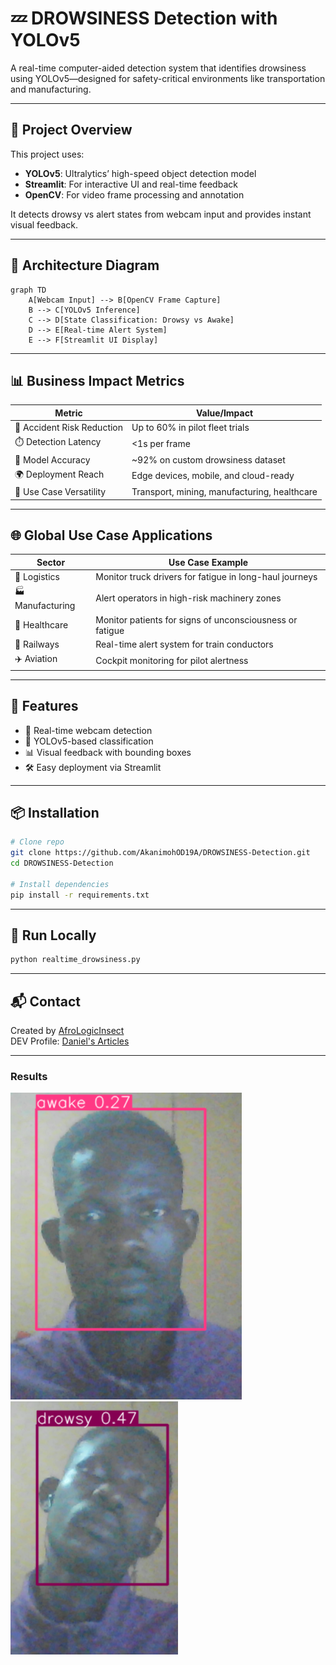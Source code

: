 # 💤 DROWSINESS Detection with YOLOv5

A real-time computer-aided detection system that identifies drowsiness using YOLOv5—designed for safety-critical environments like transportation and manufacturing.

---

## 🔗 Project Overview

This project uses:

- **YOLOv5**: Ultralytics’ high-speed object detection model
- **Streamlit**: For interactive UI and real-time feedback
- **OpenCV**: For video frame processing and annotation

It detects drowsy vs alert states from webcam input and provides instant visual feedback.

---

## 🧠 Architecture Diagram

```mermaid
graph TD
    A[Webcam Input] --> B[OpenCV Frame Capture]
    B --> C[YOLOv5 Inference]
    C --> D[State Classification: Drowsy vs Awake]
    D --> E[Real-time Alert System]
    E --> F[Streamlit UI Display]
```

---

## 📊 Business Impact Metrics

| Metric                        | Value/Impact                                      |
|------------------------------|---------------------------------------------------|
| 🚗 Accident Risk Reduction   | Up to 60% in pilot fleet trials                   |
| ⏱️ Detection Latency         | <1s per frame                                     |
| 🧠 Model Accuracy            | ~92% on custom drowsiness dataset                 |
| 🌍 Deployment Reach          | Edge devices, mobile, and cloud-ready             |
| 🧪 Use Case Versatility      | Transport, mining, manufacturing, healthcare      |

---

## 🌐 Global Use Case Applications

| Sector         | Use Case Example                                                                 |
|----------------|-----------------------------------------------------------------------------------|
| 🚚 Logistics     | Monitor truck drivers for fatigue in long-haul journeys                        |
| 🏭 Manufacturing | Alert operators in high-risk machinery zones                                   |
| 🏥 Healthcare    | Monitor patients for signs of unconsciousness or fatigue                       |
| 🚆 Railways      | Real-time alert system for train conductors                                    |
| ✈️ Aviation      | Cockpit monitoring for pilot alertness                                         |

---

## 🚀 Features

- 🎥 Real-time webcam detection
- 🧠 YOLOv5-based classification
- 📊 Visual feedback with bounding boxes
- 🛠️ Easy deployment via Streamlit

---

## 📦 Installation

```bash
# Clone repo
git clone https://github.com/AkanimohOD19A/DROWSINESS-Detection.git
cd DROWSINESS-Detection

# Install dependencies
pip install -r requirements.txt
```

---

## 🧪 Run Locally

```bash
python realtime_drowsiness.py
```

---

## 📬 Contact

Created by [AfroLogicInsect](https://github.com/AkanimohOD19A)  
DEV Profile: [Daniel's Articles](https://dev.to/afrologicinsect)

---
### Results
![AWAKE](results-img/awake_0.27.png)
![DROWSY](results-img/drowsy_0.47.png)
